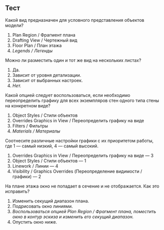 ## Тест

Какой вид предназначен для условного представления объектов модели?
1. Plan Region / Фрагмент плана
2. Drafting View / Чертежный вид
3. Floor Plan / План этажа
4. _Legends  / Легенды_

Можно ли разместить один и тот же вид на нескольких листах?
1. Да.
2. Зависит от уровня детализации.
3. Зависит от выбранных настроек.
4. _Нет._

Какой опцией следует воспользоваться, если необходимо переопределить графику для всех экземпляров стен одного типа стены на конкретном виде?
1. Object Styles / Стили объектов
2. Overrides Graphics in View  / Переопределить графику на виде
3. Filters  / Фильтры
4. _Materials / Материалы_

Соотнесите различные настройки графики с их приоритетом работы, где 1 — самый низкий, 4 — самый высокий.
1. Overrides Graphics in View  / Переопределить графику на виде — 3
2. Object Styles  / Стили объектов — 1
3. Linework / Линии — 4
4. Visibility / Graphics Overrides  (Переопределение видимости / графики) — 2

На плане этажа окно не попадает в сечение и не отображается. Как это исправить?
1. Изменить секущий диапазон плана.
2. Подрисовать окно линиями.
3. _Воспользоваться опцией Plan Region / Фрагмент плана, поместить окно в контур эскиза и изменить его секущий диапазон._
4. Опустить окно ниже.